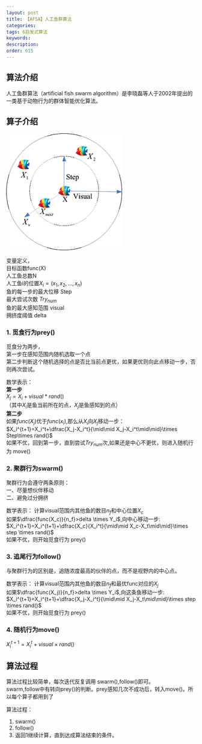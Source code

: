 ```yaml
---
layout: post
title: 【AFSA】人工鱼群算法
categories:
tags: 6启发式算法
keywords:
description:
order: 615
---
```

## 算法介绍
人工鱼群算法（artificial fish swarm algorithm）是李晓磊等人于2002年提出的一类基于动物行为的群体智能优化算法。

## 算子介绍
![AFSA1](https://github.com/guofei9987/StatisticsBlog/blob/master/%E9%99%84%E4%BB%B6/%E6%99%BA%E8%83%BD%E7%AE%97%E6%B3%95/afsa1.gif?raw=true)


变量定义，  
目标函数func(X)  
人工鱼总数N  
人工鱼i的位置$X_i=(x_1,x_2,...,x_n)$  
鱼的每一步的最大位移 Step  
最大尝试次数 $Try_{num}$  
鱼的最大感知范围 visual  
拥挤度阈值 delta



### 1. 觅食行为prey()
觅食分为两步，  
第一步在感知范围内随机选取一个点  
第二步判断这个随机选择的点是否比当前点更优，如果更优则向此点移动一步，否则再次尝试。  


数学表示：  
**第一步**  
$X_j=X_i+visual*rand()$  
（其中$X_i$是鱼当前所在的点，$X_j$是鱼感知到的点）  
**第二步**  
如果$func(X_j)$优于$func(x_i)$,那么从$X_i$向$X_j$移动一步：  
$X_i^{t+1}=X_i^t+\dfrac{X_j-X_i^t}{\mid\mid X_j-X_i^t\mid\mid}\times Step\times rand()$  
如果不优，回到第一步，直到尝试$Try_{num}$次,如果还是中心不更优，则进入随机行为 move()  


### 2. 聚群行为swarm()
聚群行为会遵守两条原则：  
一、尽量想伙伴移动  
二、避免过分拥挤


数学表示：
计算visual范围内其他鱼的数目$n_f$和中心位置$X_c$  
如果$\dfrac{func(X_c)}{n_f}>delta \times Y_i$,向中心移动一步:  
$X_i^{t+1}=X_i^{t+1}+\dfrac{X_c}{X_i^t}{\mid\mid X_c-X_t\mid\mid}\times step \times rand()$  
如果不优，则开始觅食行为  prey()

### 3. 追尾行为follow()  
与聚群行为的区别是，追随浓度最高的伙伴的点，而不是视野内的中心点。  


数学表示：
计算visual范围内其他鱼的数目$n_f$和最优func对应的$X_j$  
如果$\dfrac{func(X_j)}{n_f}>delta \times Y_i$,向这条鱼移动一步:  
$X_i^{t+1}=X_i^{t+1}+\dfrac{X_j-X_i^t}{\mid\mid X_j-X_t\mid\mid}\times step \times rand()$  
如果不优，则开始觅食行为  prey()

### 4. 随机行为move()

$X_i^{t+1}=X_i^{t}+visual \times rand()$

## 算法过程

算法过程比较简单，每次迭代反复调用 swarm(),follow()即可。  
swarm,follow中有转向prey()的判断。prey感知几次不成功后，转入move()。所以每个算子都用到了  

算法过程：
1. swarm()
2. follow()
3. 返回1继续计算，直到达成算法结束的条件。
